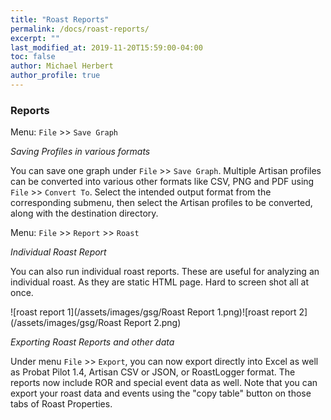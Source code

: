 ```yaml
---
title: "Roast Reports"
permalink: /docs/roast-reports/
excerpt: ""
last_modified_at: 2019-11-20T15:59:00-04:00
toc: false
author: Michael Herbert
author_profile: true
---
```

### Reports

Menu: `File` >> `Save Graph`

*Saving Profiles in various formats*

You can save one graph under `File` >> `Save Graph`.  Multiple Artisan profiles can be converted into various other formats like CSV, PNG and PDF using `File` >> `Convert To`. Select the intended output format from the corresponding submenu, then select the Artisan profiles to be converted, along with the destination directory.   

Menu: `File` >> `Report` >> `Roast`

*Individual Roast Report*

You can also run individual roast reports.  These are useful for analyzing an individual roast.  As they are static HTML page.  Hard to screen shot all at once.  

![roast report 1](/assets/images/gsg/Roast Report 1.png)![roast report 2](/assets/images/gsg/Roast Report 2.png)

*Exporting Roast Reports and other data*

Under menu `File` >> `Export`, you can now export directly into Excel as well as Probat Pilot 1.4, Artisan CSV or JSON, or RoastLogger format.  The reports now include ROR and special event data as well.  Note that you can export your roast data and events using the "copy table" button on those tabs of Roast Properties.  
